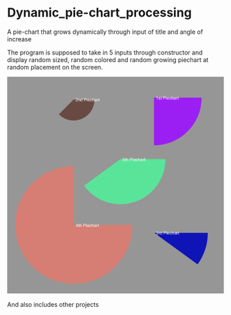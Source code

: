 # Dynamic_pie-chart_processing
A pie-chart that grows dynamically through input of title and angle of increase

The program is supposed to take in 5 inputs through constructor and display random sized, random colored and random growing piechart at random placement on the screen.


![](https://github.com/Samizen/Dynamic_pie-chart_processing/blob/master/Capture.PNG)

And also includes other projects
